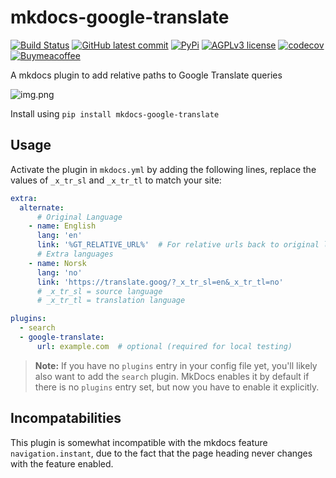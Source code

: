 # mkdocs-google-translate
[![Build Status](https://img.shields.io/github/workflow/status/sondregronas/mkdocs-google-translate/CI)](https://github.com/sondregronas/mkdocs-google-translate/)
[![GitHub latest commit](https://img.shields.io/github/last-commit/sondregronas/mkdocs-google-translate)](https://github.com/sondregronas/mkdocs-google-translate/commit/)
[![PyPi](https://img.shields.io/pypi/v/mkdocs-google-translate)](https://pypi.org/project/mkdocs-google-translate/)
[![AGPLv3 license](https://img.shields.io/github/license/sondregronas/mkdocs-google-translate)](https://www.gnu.org/licenses/agpl-3.0.en.html)
[![codecov](https://codecov.io/gh/sondregronas/mkdocs-google-translate/branch/main/graph/badge.svg?token=N5IDI7Q4NZ)](https://codecov.io/gh/sondregronas/mkdocs-google-translate)
[![Buymeacoffee](https://badgen.net/badge/icon/buymeacoffee?icon=buymeacoffee&label)](https://www.buymeacoffee.com/u92RMis)

A mkdocs plugin to add relative paths to Google Translate queries

![img.png](img.png)

Install using `pip install mkdocs-google-translate`

## Usage
Activate the plugin in `mkdocs.yml` by adding the following lines, replace the values of `_x_tr_sl` and `_x_tr_tl` to match your site:
```yml
extra:
  alternate:
      # Original Language
    - name: English
      lang: 'en'
      link: '%GT_RELATIVE_URL%'  # For relative urls back to original language
      # Extra languages
    - name: Norsk
      lang: 'no'
      link: 'https://translate.goog/?_x_tr_sl=en&_x_tr_tl=no'
      # _x_tr_sl = source language
      # _x_tr_tl = translation language

plugins:
  - search
  - google-translate:
      url: example.com  # optional (required for local testing)
```
> **Note:** If you have no `plugins` entry in your config file yet, you'll likely also want to add the `search` plugin. MkDocs enables it by default if there is no `plugins` entry set, but now you have to enable it explicitly.

## Incompatabilities
This plugin is somewhat incompatible with the mkdocs feature `navigation.instant`, due to the fact that the page heading never changes with the feature enabled.
